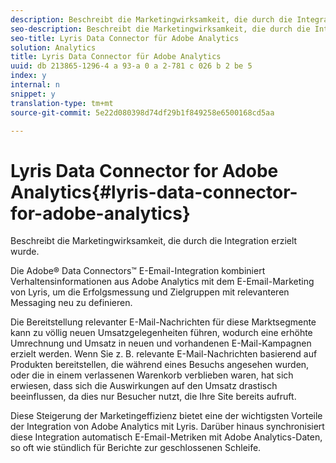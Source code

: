 ```yaml
---
description: Beschreibt die Marketingwirksamkeit, die durch die Integration erzielt wurde.
seo-description: Beschreibt die Marketingwirksamkeit, die durch die Integration erzielt wurde.
seo-title: Lyris Data Connector für Adobe Analytics
solution: Analytics
title: Lyris Data Connector für Adobe Analytics
uuid: db 213865-1296-4 a 93-a 0 a 2-781 c 026 b 2 be 5
index: y
internal: n
snippet: y
translation-type: tm+mt
source-git-commit: 5e22d080398d74df29b1f849258e6500168cd5aa

---
```



# Lyris Data Connector for Adobe Analytics{#lyris-data-connector-for-adobe-analytics}

Beschreibt die Marketingwirksamkeit, die durch die Integration erzielt wurde.

Die Adobe® Data Connectors™ E-Email-Integration kombiniert Verhaltensinformationen aus Adobe Analytics mit dem E-Email-Marketing von Lyris, um die Erfolgsmessung und Zielgruppen mit relevanteren Messaging neu zu definieren.

Die Bereitstellung relevanter E-Mail-Nachrichten für diese Marktsegmente kann zu völlig neuen Umsatzgelegenheiten führen, wodurch eine erhöhte Umrechnung und Umsatz in neuen und vorhandenen E-Mail-Kampagnen erzielt werden. Wenn Sie z. B. relevante E-Mail-Nachrichten basierend auf Produkten bereitstellen, die während eines Besuchs angesehen wurden, oder die in einem verlassenen Warenkorb verblieben waren, hat sich erwiesen, dass sich die Auswirkungen auf den Umsatz drastisch beeinflussen, da dies nur Besucher nutzt, die Ihre Site bereits aufruft.

Diese Steigerung der Marketingeffizienz bietet eine der wichtigsten Vorteile der Integration von Adobe Analytics mit Lyris. Darüber hinaus synchronisiert diese Integration automatisch E-Email-Metriken mit Adobe Analytics-Daten, so oft wie stündlich für Berichte zur geschlossenen Schleife.
